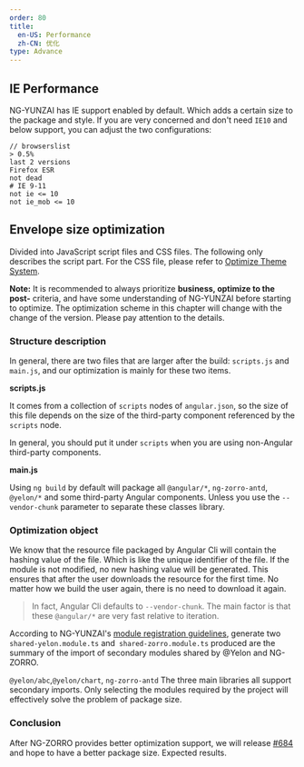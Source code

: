 ```yaml
---
order: 80
title:
  en-US: Performance
  zh-CN: 优化
type: Advance
---
```


## IE Performance

NG-YUNZAI has IE support enabled by default. Which adds a certain size to the package and style. If you are very concerned and don't need `IE10` and below support, you can adjust the two configurations:

```
// browserslist
> 0.5%
last 2 versions
Firefox ESR
not dead
# IE 9-11
not ie <= 10
not ie_mob <= 10
```

## Envelope size optimization

Divided into JavaScript script files and CSS files. The following only describes the script part. For the CSS file, please refer to [Optimize Theme System](/theme/performance).

**Note:** It is recommended to always prioritize **business, optimize to the post-** criteria, and have some understanding of NG-YUNZAI before starting to optimize. The optimization scheme in this chapter will change with the change of the version. Please pay attention to the details.

### Structure description

In general, there are two files that are larger after the build: `scripts.js` and `main.js`, and our optimization is mainly for these two items.

**scripts.js**

It comes from a collection of `scripts` nodes of `angular.json`, so the size of this file depends on the size of the third-party component referenced by the `scripts` node.

In general, you should put it under `scripts` when you are using non-Angular third-party components.

**main.js**

Using `ng build` by default will package all `@angular/*`, `ng-zorro-antd`, `@yelon/*` and some third-party Angular components. Unless you use the `--vendor-chunk` parameter to separate these classes library.

### Optimization object

We know that the resource file packaged by Angular Cli will contain the hashing value of the file. Which is like the unique identifier of the file. If the module is not modified, no new hashing value will be generated. This ensures that after the user downloads the resource for the first time. No matter how we build the user again, there is no need to download it again.

> In fact, Angular Cli defaults to `--vendor-chunk`. The main factor is that these `@angular/*` are very fast relative to iteration.

According to NG-YUNZAI's [module registration guidelines](/docs/module), generate two `shared-yelon.module.ts` and` shared-zorro.module.ts` produced are the summary of the import of secondary modules shared by @Yelon and NG-ZORRO.

`@yelon/abc`,`@yelon/chart`, `ng-zorro-antd` The three main libraries all support secondary imports. Only selecting the modules required by the project will effectively solve the problem of package size.

### Conclusion

After NG-ZORRO provides better optimization support, we will release [#684](https://github.com/hbyunzai/ng-yunzai/pull/684) and hope to have a better package size. Expected results.
